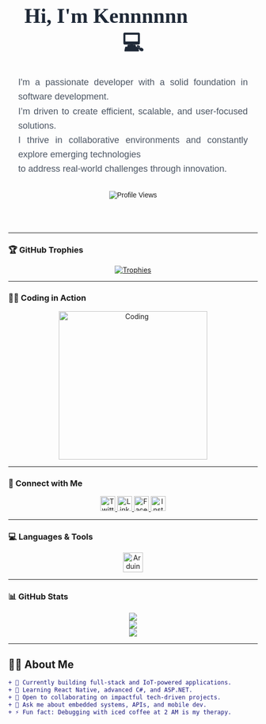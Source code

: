 <div style="font-family: Arial, sans-serif; max-width: 800px; margin: auto; padding: 40px 20px; text-align: center;">
  <h1 style="font-size: 3em; font-weight: bold; margin-bottom: 10px; color: #1f2937; font-family: Impact;">
    Hi, I'm Kennnnnn 👨🏻‍💻💻
  </h1>

  <h3 style="font-size: 1.3em; font-weight: normal; line-height: 1.6; color: #4b5563; text-align: justify;">
    I'm a passionate developer with a solid foundation in software development.<br>
    I’m driven to create efficient, scalable, and user-focused solutions.<br>
    I thrive in collaborative environments and constantly explore emerging technologies<br>
    to address real-world challenges through innovation.
  </h3>

  <p style="margin-top: 30px; text-align: center;">
    <img src="https://komarev.com/ghpvc/?username=kenneennn&label=Profile%20views&color=0e75b6&style=flat" alt="Profile Views" />
  </p>
</div>

---

### 🏆 GitHub Trophies
<p align="center">
  <a href="https://github.com/ryo-ma/github-profile-trophy">
    <img src="https://github-profile-trophy.vercel.app/?username=kenneennn&theme=radical&margin-w=10&margin-h=10" alt="Trophies" />
  </a>
</p>

---

### 👨‍💻 Coding in Action
<p align="center">
  <img src="https://gifdb.com/images/high/animated-chock-coding-c78f6elj32sfoi8q.gif" alt="Coding" width="300" />
</p>

---

### 🔗 Connect with Me
<p align="center">
  <a href="https://twitter.com/kennnn" target="_blank">
    <img src="https://raw.githubusercontent.com/rahuldkjain/github-profile-readme-generator/master/src/images/icons/Social/twitter.svg" width="30" alt="Twitter" />
  </a>
  <a href="https://linkedin.com/in/kenjim-grande-87575435b" target="_blank">
    <img src="https://raw.githubusercontent.com/rahuldkjain/github-profile-readme-generator/master/src/images/icons/Social/linked-in-alt.svg" width="30" alt="LinkedIn" />
  </a>
  <a href="https://fb.com/kenjimgrande" target="_blank">
    <img src="https://raw.githubusercontent.com/rahuldkjain/github-profile-readme-generator/master/src/images/icons/Social/facebook.svg" width="30" alt="Facebook" />
  </a>
  <a href="https://instagram.com/kennnennnn" target="_blank">
    <img src="https://raw.githubusercontent.com/rahuldkjain/github-profile-readme-generator/master/src/images/icons/Social/instagram.svg" width="30" alt="Instagram" />
  </a>
</p>

---

### 💻 Languages & Tools
<p align="center">
  <!-- Logos as you've listed remain unchanged, just make sure alt tags are added for accessibility -->
  <!-- Example below -->
  <a href="https://www.arduino.cc/" target="_blank"><img src="https://cdn.worldvectorlogo.com/logos/arduino-1.svg" width="40" alt="Arduino" /></a>
  <!-- Repeat for the rest of the tools -->
</p>

---

### 📊 GitHub Stats
<p align="center">
  <img src="https://github-readme-stats.vercel.app/api/top-langs/?username=kenneennn&layout=compact&theme=tokyonight" />
  <br/>
  <img src="https://github-readme-stats.vercel.app/api?username=kenneennn&show_icons=true&theme=tokyonight" />
  <br/>
  <img src="https://github-readme-streak-stats.herokuapp.com/?user=kenneennn&theme=tokyonight" />
</p>

---

## 👨‍💻 About Me

```diff
+ 🔭 Currently building full-stack and IoT-powered applications.
+ 🌱 Learning React Native, advanced C#, and ASP.NET.
+ 👯 Open to collaborating on impactful tech-driven projects.
+ 💬 Ask me about embedded systems, APIs, and mobile dev.
+ ⚡ Fun fact: Debugging with iced coffee at 2 AM is my therapy.
